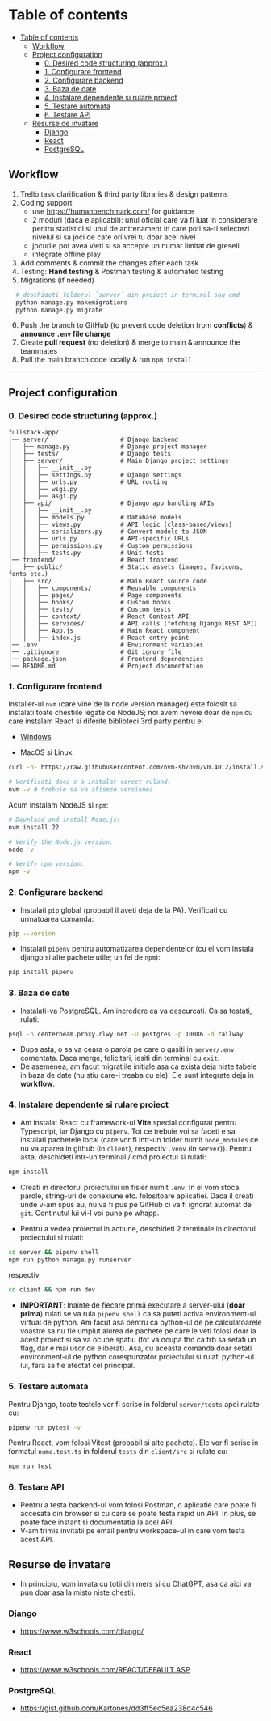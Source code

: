 # Table of contents
- [Table of contents](#table-of-contents)
  - [Workflow](#workflow)
  - [Project configuration](#project-configuration)
    - [0. Desired code structuring (approx.)](#0-desired-code-structuring-approx)
    - [1. Configurare frontend](#1-configurare-frontend)
    - [2. Configurare backend](#2-configurare-backend)
    - [3. Baza de date](#3-baza-de-date)
    - [4. Instalare dependente si rulare proiect](#4-instalare-dependente-si-rulare-proiect)
    - [5. Testare automata](#5-testare-automata)
    - [6. Testare API](#6-testare-api)
  - [Resurse de invatare](#resurse-de-invatare)
    - [Django](#django)
    - [React](#react)
    - [PostgreSQL](#postgresql)

## Workflow

1. Trello task clarification & third party libraries & design patterns
2. Coding support
     - use https://humanbenchmark.com/ for guidance
     - 2 moduri (daca e aplicabil): unul oficial care va fi luat in considerare pentru statistici si unul de antrenament in care poti sa-ti selectezi nivelul si sa joci de cate ori vrei tu doar acel nivel
     - jocurile pot avea vieti si sa accepte un numar limitat de greseli
     - integrate offline play
3. Add comments & commit the changes after each task
4. Testing: **Hand testing** & Postman testing & automated testing
5. Migrations (if needed)
```sh
  # deschideti folderul `server` din proiect in terminal sau cmd
  python manage.py makemigrations
  python manage.py migrate
```
6. Push the branch to GitHub (to prevent code deletion from **conflicts**) & **announce `.env` file change**
7. Create **pull request** (no deletion) & merge to main & announce the teammates
8. Pull the main branch code locally & run `npm install`

---

## Project configuration
### 0. Desired code structuring (approx.)
```
fullstack-app/
│── server/                    # Django backend
│   ├── manage.py              # Django project manager
│   ├── tests/                 # Django tests
│   ├── server/                # Main Django project settings
│   │   ├── __init__.py
│   │   ├── settings.py        # Django settings
│   │   ├── urls.py            # URL routing
│   │   ├── wsgi.py
│   │   ├── asgi.py
│   ├── api/                   # Django app handling APIs
│   │   ├── __init__.py
│   │   ├── models.py          # Database models
│   │   ├── views.py           # API logic (class-based/views)
│   │   ├── serializers.py     # Convert models to JSON
│   │   ├── urls.py            # API-specific URLs
│   │   ├── permissions.py     # Custom permissions
│   │   ├── tests.py           # Unit tests
│── frontend/                  # React frontend
│   ├── public/                # Static assets (images, favicons, fonts etc.)
│   ├── src/                   # Main React source code
│   │   ├── components/        # Reusable components
│   │   ├── pages/             # Page components
│   │   ├── hooks/             # Custom hooks
│   │   ├── tests/             # Custom tests
│   │   ├── context/           # React Context API
│   │   ├── services/          # API calls (fetching Django REST API)
│   │   ├── App.js             # Main React component
│   │   ├── index.js           # React entry point
│── .env                       # Environment variables
│── .gitignore                 # Git ignore file
│── package.json               # Frontend dependencies
│── README.md                  # Project documentation
```

### 1. Configurare frontend
Installer-ul `nvm` (care vine de la node version manager) este folosit sa instalati toate chestiile legate de NodeJS; noi avem nevoie doar de `npm` cu care instalam React si diferite biblioteci 3rd party pentru el
- [Windows](https://www.freecodecamp.org/news/node-version-manager-nvm-install-guide/)

- MacOS si Linux:
```sh
curl -o- https://raw.githubusercontent.com/nvm-sh/nvm/v0.40.2/install.sh | bash
```

```sh
# Verificati daca s-a instalat corect ruland:
nvm -v # trebuie sa va afiseze versiunea
```

Acum instalam NodeJS si `npm`:

```sh
# Download and install Node.js:
nvm install 22

# Verify the Node.js version:
node -v

# Verify npm version:
npm -v
```

### 2. Configurare backend
- Instalati `pip` global (probabil il aveti deja de la PA). Verificati cu urmatoarea comanda:
```sh
pip --version
```

- Instalati `pipenv` pentru automatizarea dependentelor (cu el vom instala django si alte pachete utile; un fel de `npm`):
```sh
pip install pipenv
```



### 3. Baza de date
- Instalati-va PostgreSQL. Am incredere ca va descurcati. Ca sa testati, rulati:
```sh
psql -h centerbeam.proxy.rlwy.net -U postgres -p 10086 -d railway
```
- Dupa asta, o sa va ceara o parola pe care o gasiti in `server/.env` comentata. Daca merge, felicitari, iesiti din terminal cu `exit`.
- De asemenea, am facut migratiile initiale asa ca exista deja niste tabele in baza de date (nu stiu care-i treaba cu ele). Ele sunt integrate deja in **workflow**.


### 4. Instalare dependente si rulare proiect
- Am instalat React cu framework-ul **Vite** special configurat pentru Typescript, iar Django cu `pipenv`. Tot ce trebuie voi sa faceti e sa instalati pachetele local (care vor fi intr-un folder numit `node_modules` ce nu va aparea in github (in `client`), respectiv `.venv` (in `server`)). Pentru asta, deschideti intr-un terminal / cmd proiectul si rulati:

```sh
npm install
```

- Creati in directorul proiectului un fisier numit `.env`. In el vom stoca parole, string-uri de conexiune etc. folositoare aplicatiei. Daca il creati unde v-am spus eu, nu va fi pus pe GitHub ci va fi ignorat automat de `git`. Continutul lui vi-l voi pune pe whapp.

- Pentru a vedea proiectul in actiune, deschideti 2 terminale in directorul proiectului si rulati:
```sh
cd server && pipenv shell
npm run python manage.py runserver
```

respectiv

```sh
cd client && npm run dev
```

- **IMPORTANT**: Inainte de fiecare primă executare a server-ului (**doar prima**) rulati se va rula `pipenv shell` ca sa puteti activa environment-ul virtual de python. Am facut asa pentru ca python-ul de pe calculatoarele voastre sa nu fie umplut aiurea de pachete pe care le veti folosi doar la acest proiect si sa va ocupe spatiu (tot va ocupa tho ca trb sa setati un flag, dar e mai usor de eliberat). Asa, cu aceasta comanda doar setati environment-ul de python corespunzator proiectului si rulati python-ul lui, fara sa fie afectat cel principal.

### 5. Testare automata
Pentru Django, toate testele vor fi scrise in folderul `server/tests` apoi rulate cu:
```sh
pipenv run pytest -v
```

Pentru React, vom folosi Vitest (probabil si alte pachete). Ele vor fi scrise in formatul `nume.test.ts` in folderul `tests` din `client/src` si rulate cu:
```sh
npm run test
```

### 6. Testare API
- Pentru a testa backend-ul vom folosi Postman, o aplicatie care poate fi accesata din browser si cu care se poate testa rapid un API. In plus, se poate face instant si documentatia la acel API.
- V-am trimis invitatii pe email pentru workspace-ul in care vom testa acest API.

## Resurse de invatare
- In principiu, vom invata cu totii din mers si cu ChatGPT, asa ca aici va pun doar asa la misto niste chestii.
### Django
- https://www.w3schools.com/django/
### React
- https://www.w3schools.com/REACT/DEFAULT.ASP
### PostgreSQL
- https://gist.github.com/Kartones/dd3ff5ec5ea238d4c546

